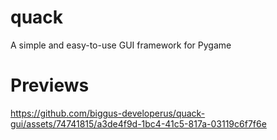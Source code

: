 # quack
A simple and easy-to-use GUI framework for Pygame

# Previews

https://github.com/biggus-developerus/quack-gui/assets/74741815/a3de4f9d-1bc4-41c5-817a-03119c6f7f6e

